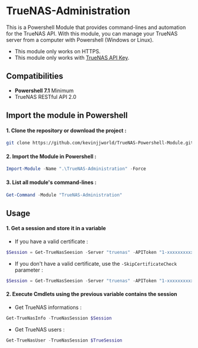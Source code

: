 # TrueNAS-Administration
This is a Powershell Module that provides command-lines and automation for the TrueNAS API.
With this module, you can manage your TrueNAS server from a computer with Powershell (Windows or Linux).
* This module only works on HTTPS.
* This module only works with [TrueNAS API Key](https://www.truenas.com/docs/hub/additional-topics/api/#creating-api-keys).

## Compatibilities
* **Powershell 7.1** Minimum
* TrueNAS RESTful API 2.0

## Import the module in Powershell
#### 1. Clone the repository or download the project :
```bash
git clone https://github.com/kevinjjworld/TrueNAS-Powershell-Module.git

```
#### 2. Import the Module in Powershell :
```Powershell
Import-Module -Name ".\TrueNAS-Administration" -Force
```

#### 3. List all module's command-lines :
```Powershell
Get-Command -Module "TrueNAS-Administration"
```

## Usage
#### 1. Get a session and store it in a variable
* If you have a valid certificate :
```Powershell
$Session = Get-TrueNasSeesion -Server "truenas" -APIToken "1-xxxxxxxxxxx"
```
* If you don't have a valid certificate, use the `-SkipCertificateCheck` parameter :
```Powershell
$Session = Get-TrueNasSeesion -Server "truenas" -APIToken "1-xxxxxxxxxxx" -SkipCertificateCheck
```
#### 2. Execute Cmdlets using the previous variable contains the session
* Get TrueNAS informations :
```Powershell
Get-TrueNasInfo -TrueNasSession $Session
```
* Get TrueNAS users :
```Powershell
Get-TrueNasUser -TrueNasSession $TrueSession
```
